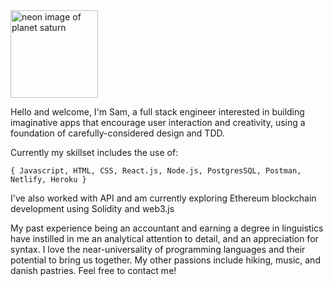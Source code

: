 <img src="https://images-assets.nasa.gov/image/PIA09212/PIA09212~thumb.jpg" alt="neon image of planet saturn" height="140"/>  

Hello and welcome, I'm Sam, a full stack engineer interested in building imaginative apps that encourage user interaction and creativity, using a foundation of carefully-considered design and TDD.  

Currently my skillset includes the use of:  

```{ Javascript, HTML, CSS, React.js, Node.js, PostgresSQL, Postman, Netlify, Heroku }```  

I've also worked with API and am currently exploring Ethereum blockchain development using Solidity and web3.js  

My past experience being an accountant and earning a degree in linguistics have instilled in me an analytical attention to detail, and an appreciation for syntax. I love the near-universality of programming languages and their potential to bring us together. My other passions include hiking, music, and danish pastries. Feel free to contact me!

